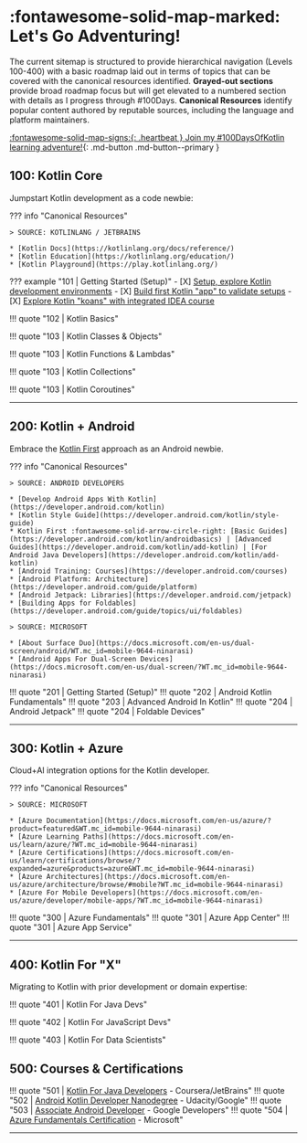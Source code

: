 #  :fontawesome-solid-map-marked: Let's Go Adventuring! 


The current sitemap is structured to provide hierarchical navigation (Levels 100-400) with a basic roadmap laid out in terms of topics that can be covered with the canonical resources identified. **Grayed-out sections** provide broad roadmap focus but will get elevated to a numbered section with details as I progress through #100Days. **Canonical Resources** identify popular content authored by reputable sources, including the language and platform maintainers.

[:fontawesome-solid-map-signs:{: .heartbeat } Join my #100DaysOfKotlin learning adventure!](/home/100days){: .md-button .md-button--primary }

## 100: Kotlin Core

Jumpstart Kotlin development as a code newbie:

??? info "Canonical Resources"

    > SOURCE: KOTLINLANG / JETBRAINS

    * [Kotlin Docs](https://kotlinlang.org/docs/reference/) 
    * [Kotlin Education](https://kotlinlang.org/education/) 
    * [Kotlin Playground](https://play.kotlinlang.org/)

??? example "101 | Getting Started (Setup)"
    - [X] [Setup, explore Kotlin development environments](/posts/kotlin-001-setup)
    - [X] [Build first Kotlin "app" to validate setups](/posts/kotlin-002-firstapp.md)
    - [X] [Explore Kotlin "koans" with integrated IDEA course](/posts/kotlin-003-firstkoans.md)

!!! quote "102 | Kotlin Basics"

!!! quote  "103 | Kotlin Classes & Objects"

!!! quote  "103 | Kotlin Functions & Lambdas"

!!! quote  "103 | Kotlin Collections"

!!! quote  "103 | Kotlin Coroutines"

---

## 200: Kotlin + Android

Embrace the [Kotlin First](https://developer.android.com/kotlin/first) approach as an Android newbie.

??? info "Canonical Resources"

    > SOURCE: ANDROID DEVELOPERS

    * [Develop Android Apps With Kotlin](https://developer.android.com/kotlin) 
    * [Kotlin Style Guide](https://developer.android.com/kotlin/style-guide) 
    * Kotlin First :fontawesome-solid-arrow-circle-right: [Basic Guides](https://developer.android.com/kotlin/androidbasics) | [Advanced Guides](https://developer.android.com/kotlin/add-kotlin) | [For Android Java Developers](https://developer.android.com/kotlin/add-kotlin) 
    * [Android Training: Courses](https://developer.android.com/courses)
    * [Android Platform: Architecture](https://developer.android.com/guide/platform)
    * [Android Jetpack: Libraries](https://developer.android.com/jetpack)
    * [Building Apps for Foldables](https://developer.android.com/guide/topics/ui/foldables)

    > SOURCE: MICROSOFT

    * [About Surface Duo](https://docs.microsoft.com/en-us/dual-screen/android/WT.mc_id=mobile-9644-ninarasi)
    * [Android Apps For Dual-Screen Devices](https://docs.microsoft.com/en-us/dual-screen/?WT.mc_id=mobile-9644-ninarasi)

!!! quote "201 | Getting Started (Setup)"
!!! quote "202 | Android Kotlin Fundamentals"
!!! quote "203 | Advanced Android In Kotlin"
!!! quote "204 | Android Jetpack"
!!! quote "204 | Foldable Devices"

---

## 300: Kotlin + Azure

Cloud+AI integration options for the Kotlin developer.

??? info "Canonical Resources"

    > SOURCE: MICROSOFT

    * [Azure Documentation](https://docs.microsoft.com/en-us/azure/?product=featured&WT.mc_id=mobile-9644-ninarasi)
    * [Azure Learning Paths](https://docs.microsoft.com/en-us/learn/azure/?WT.mc_id=mobile-9644-ninarasi)
    * [Azure Certifications](https://docs.microsoft.com/en-us/learn/certifications/browse/?expanded=azure&products=azure&WT.mc_id=mobile-9644-ninarasi)
    * [Azure Architectures](https://docs.microsoft.com/en-us/azure/architecture/browse/#mobile?WT.mc_id=mobile-9644-ninarasi)
    * [Azure For Mobile Developers](https://docs.microsoft.com/en-us/azure/developer/mobile-apps/?WT.mc_id=mobile-9644-ninarasi)

!!! quote "300 | Azure Fundamentals"
!!! quote "301 | Azure App Center"
!!! quote "301 | Azure App Service"

---

## 400: Kotlin For "X" 

Migrating to Kotlin with prior development or domain expertise:

!!! quote "401 | Kotlin For Java Devs"

!!! quote "402 | Kotlin For JavaScript Devs"

!!! quote "403 | Kotlin For Data Scientists"


## 500: Courses & Certifications

!!! quote "501 | [Kotlin For Java Developers](https://www.coursera.org/learn/kotlin-for-java-developers) - Coursera/JetBrains"
!!! quote "502 | [Android Kotlin Developer Nanodegree](https://www.udacity.com/course/android-kotlin-developer-nanodegree--nd940) - Udacity/Google"
!!! quote "503 | [Associate Android Developer](https://developers.google.com/certification/associate-android-developer) - Google Developers" 
!!! quote "504 | [Azure Fundamentals Certification](https://docs.microsoft.com/en-us/learn/certifications/azure-fundamentals?WT.mc_id=mobile-9644-ninarasi) - Microsoft" 

---
